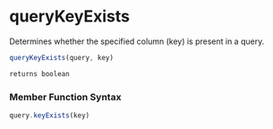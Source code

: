 # queryKeyExists

Determines whether the specified column (key) is present in a query.

```javascript
queryKeyExists(query, key)
```

```javascript
returns boolean
```
### Member Function Syntax

```javascript
query.keyExists(key)
```
